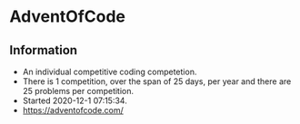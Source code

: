 # AdventOfCode
## Information  
- An individual competitive coding competetion.  
- There is 1 competition, over the span of 25 days, per year and there are 25 problems per competition.  
- Started 2020-12-1 07:15:34.
- https://adventofcode.com/ 

